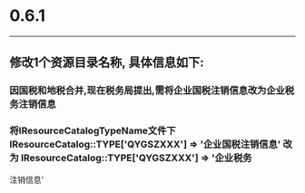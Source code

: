# 0.6.1

---


## 修改1个资源目录名称, 具体信息如下:

### 因国税和地税合并,现在税务局提出,需将企业国税注销信息改为企业税务注销信息

### 将IResourceCatalogTypeName文件下 IResourceCatalog::TYPE['QYGSZXXX'] => '企业国税注销信息' 改为 IResourceCatalog::TYPE['QYGSZXXX'] => '企业税务
注销信息'